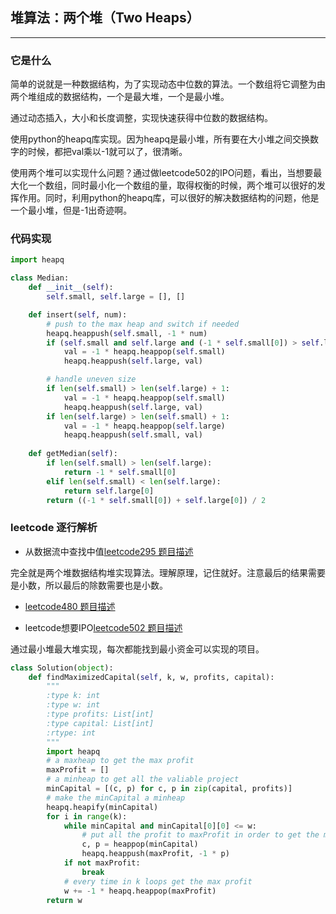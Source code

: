## 堆算法：两个堆（Two Heaps）

---

### 它是什么

简单的说就是一种数据结构，为了实现动态中位数的算法。一个数组将它调整为由两个堆组成的数据结构，一个是最大堆，一个是最小堆。

通过动态插入，大小和长度调整，实现快速获得中位数的数据结构。

使用python的heapq库实现。因为heapq是最小堆，所有要在大小堆之间交换数字的时候，都把val乘以-1就可以了，很清晰。

使用两个堆可以实现什么问题？通过做leetcode502的IPO问题，看出，当想要最大化一个数组，同时最小化一个数组的量，取得权衡的时候，两个堆可以很好的发挥作用。同时，利用python的heapq库，可以很好的解决数据结构的问题，他是一个最小堆，但是-1出奇迹啊。

### 代码实现

```python
import heapq

class Median:
    def __init__(self):
        self.small, self.large = [], []

    def insert(self, num):
        # push to the max heap and switch if needed
        heapq.heappush(self.small, -1 * num)
        if (self.small and self.large and (-1 * self.small[0]) > self.large[0]):
            val = -1 * heapq.heappop(self.small)
            heapq.heappush(self.large, val)

        # handle uneven size
        if len(self.small) > len(self.large) + 1:
            val = -1 * heapq.heappop(self.small)
            heapq.heappush(self.large, val)
        if len(self.large) > len(self.small) + 1:
            val = -1 * heapq.heappop(self.large)
            heapq.heappush(self.small, val)
    
    def getMedian(self):
        if len(self.small) > len(self.large):
            return -1 * self.small[0]
        elif len(self.small) < len(self.large):
            return self.large[0]
        return ((-1 * self.small[0]) + self.large[0]) / 2
```

### leetcode 逐行解析

- 从数据流中查找中值[leetcode295 题目描述](https://leetcode.com/problems/find-median-from-data-stream/description/)

完全就是两个堆数据结构堆实现算法。理解原理，记住就好。注意最后的结果需要是小数，所以最后的除数需要也是小数。

- [leetcode480 题目描述](https://leetcode.com/problems/sliding-window-median/description/)

- leetcode想要IPO[leetcode502 题目描述](https://leetcode.com/problems/ipo/description/)

通过最小堆最大堆实现，每次都能找到最小资金可以实现的项目。

```python
class Solution(object):
    def findMaximizedCapital(self, k, w, profits, capital):
        """
        :type k: int
        :type w: int
        :type profits: List[int]
        :type capital: List[int]
        :rtype: int
        """
        import heapq
        # a maxheap to get the max profit
        maxProfit = []
        # a minheap to get all the valiable project
        minCapital = [(c, p) for c, p in zip(capital, profits)]
        # make the minCapital a minheap
        heapq.heapify(minCapital)
        for i in range(k):
            while minCapital and minCapital[0][0] <= w:
                # put all the profit to maxProfit in order to get the max profit
                c, p = heappop(minCapital)
                heapq.heappush(maxProfit, -1 * p)
            if not maxProfit:
                break
            # every time in k loops get the max profit
            w += -1 * heapq.heappop(maxProfit)
        return w
```
